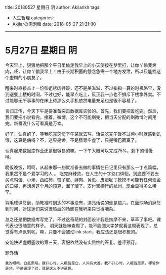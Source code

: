 title: 20180527 星期日 阴
author: Akilarlxh
tags:
  - 人生哲理
categories:
  - Akilarの泡泡糖
date: 2018-05-27 21:21:00
---
# 5月27日 星期日 阴

今天早上，狠狠地把那个平日里偷走我早上的小天使按在梦里打，让你丫偷我烤肉，呸，让你丫偷我早上！由于长期积蓄的怨念急需一个地方发泄，所以只能找这个虚构的小朋友了。

醒来时直接点上一份张姐烤肉拌饭，还不是美滋滋，不过掐指一算的时机略早，没到送餐上楼的时间，不过也好，能早点吃上，反正我一点也不排斥下楼拿外卖。不过能够无所事事的在床上待那么久手机依然电量充足也是很不容易了。

言归正传，今天下午是要准备突击数据库实验的。首先，我们要把饭吃完。然后，我们要把小说看完。接着，微博，这个不可能刷完，把当天分配的刷微博时间用完。新番没什么可看真是万幸。

好了，认真的了，等我吃完这份下午茶就去写。话说吃完午饭不过两小时就感到饥饿，这算是病吗？不，这只是馋。不是肠胃空虚了，只是嘴巴寂寞了。

认真起来数据库作业还是很容易的嘛。一下午大概可以完成75%，剩下的慢慢啃。

晚饭晚饭，呵呵，从起来那一刻就准备去做的事情在日记里只有那么一丁点篇幅，我果然不是个爱学习的人
。
吃完麻辣烫，在人生的十字路口徘徊，到底要不要去买点鸡蛋、小米、西红柿、饺子皮、鲜肉、黄瓜、皮蛋呢？摸摸不可能有任何现金的口袋，再想想这个月的预算，溜了溜了。支付宝横行的杭州，现金显得多么稀罕。

羽毛球课签到，助教准时到达的本事没有，漂亮话说的倒是贼六。在篮球场消磨签到时间，对球迷们来说很热血的场面在我听来只觉得嘈杂。

总之还是把数据库写完了，不过这奇葩的封面设计我是揣摩不来，草草了事吧。课代表也很随意的样子。
明天就是审查周了，能不能圆大学梦就看这周表现了，总觉得有点讽刺呢。嘛，只要不会被动link start，我应该还是很积极的。

安能快递虚假签收的第三天，客服依然没有实质性的答复。差评预订。

题外话
```
我的眼睛，白底黑瞳。我开心时，入眼皆是白，人间有大善。我不开心时，入眼皆是黑，哪管你是非。不讲道理？对，就是这么不讲道理。
```